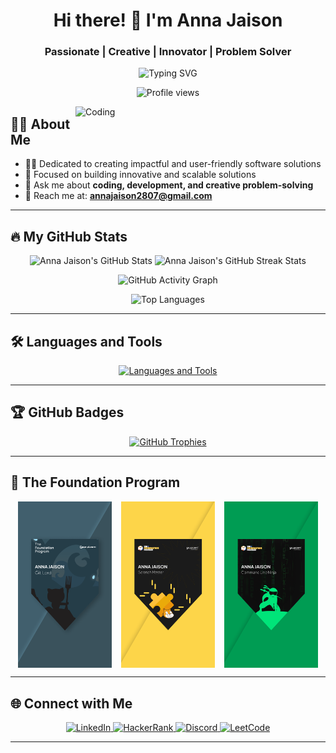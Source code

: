 <h1 align="center">Hi there! 👋 I'm Anna Jaison</h1>
<h3 align="center">Passionate | Creative | Innovator | Problem Solver</h3>

<p align="center">
  <img src="https://readme-typing-svg.herokuapp.com?duration=10000&center=true&vCenter=true&width=1000&height=50&lines=Welcome+to+my+GitHub+page!+I'm+Anna+Jaison." alt="Typing SVG">
</p>

<p align="center">
  <img src="https://komarev.com/ghpvc/?username=anna-jaison&label=Profile%20views&color=0e75b6&style=flat" alt="Profile views" />
</p>

<img align="right" alt="Coding" width="400" src="https://user-images.githubusercontent.com/74038190/221352975-94759904-aa4c-4032-a8ab-b546efb9c478.gif">

## 👩🏻 About Me

- 👩‍💻 Dedicated to creating impactful and user-friendly software solutions  
- 🎯 Focused on building innovative and scalable solutions  
- 💬 Ask me about **coding, development, and creative problem-solving**  
- 📧 Reach me at: **[annajaison2807@gmail.com](mailto:annajaison2807@gmail.com)**  

---

## 🔥 My GitHub Stats

<p align="center">
  <!-- GitHub Stats -->
  <img 
    width="400" 
    src="https://github-readme-stats.vercel.app/api?username=anna-jaison&count_private=true&show_icons=true&theme=midnight-purple" 
    alt="Anna Jaison's GitHub Stats" 
<p>
  <img 
    width="400" 
    src="https://streak-stats.demolab.com?user=anna-jaison&theme=midnight-purple" 
    alt="Anna Jaison's GitHub Streak Stats" 
  />
</p>

<p align="center">
  <img width="830" src="https://github-readme-activity-graph.vercel.app/graph?username=anna-jaison&theme=high-contrast" alt="GitHub Activity Graph" />
</p>

<p align="center">
  <img src="https://github-readme-stats.vercel.app/api/top-langs/?username=anna-jaison&layout=compact&theme=dark&hide_border=true" alt="Top Languages" />
</p>

<!--<p align="center">
  <img width="400" src="https://github-readme-stats.vercel.app/api/pin/?username=anna-jaison&repo=Anna-Jaison&theme=midnight-purple" alt="Repository Card" />
</p>
-->
---

## 🛠️ Languages and Tools

<p align="center">
  <a href="https://skillicons.dev">
    <img src="https://skillicons.dev/icons?i=python,c,java,figma,opencv,html,css,git,discord,vscode&perline=5" alt="Languages and Tools" />
  </a>
</p>


---

## 🏆 GitHub Badges

<p align="center">
  <a href="https://github.com/ryo-ma/github-profile-trophy">
    <img src="https://github-profile-trophy.vercel.app/?username=anna-jaison&theme=dark&margin-w=15" alt="GitHub Trophies" />
  </a>
</p>


---

## 🎉 The Foundation Program

<div style="display: flex; gap: 15px; align-items: center; justify-content: center; text-align: center;">
  <img src="https://github.com/Anna-Jaison/Anna-Jaison/blob/main/TFP%20Badges/tfp-card.png" alt="Foundation Badge 1" width="150">
  <img src="https://github.com/Anna-Jaison/Anna-Jaison/blob/main/TFP%20Badges/tfp-card2.png" alt="Foundation Badge 2" width="150">
  <img src="https://github.com/Anna-Jaison/Anna-Jaison/blob/main/TFP%20Badges/tfp-card3.png" alt="Foundation Badge 3" width="150">
</div>


---

## 🌐 Connect with Me

<p align="center">
  <a href="https://linkedin.com/in/anna-jaison" target="_blank" rel="noreferrer">
    <img src="https://img.shields.io/badge/LinkedIn-0A66C2?style=for-the-badge&logo=linkedin&logoColor=white" alt="LinkedIn" height="30" width="120" />
  </a>
  <a href="https://www.hackerrank.com/annajaison2807" target="_blank" rel="noreferrer">
    <img src="https://img.shields.io/badge/HackerRank-2EC866?style=for-the-badge&logo=hackerrank&logoColor=white" alt="HackerRank" height="30" width="120" />
  </a>
  <a href="https://discord.gg/anna_jaison" target="_blank" rel="noreferrer">
    <img src="https://img.shields.io/badge/Discord-5865F2?style=for-the-badge&logo=discord&logoColor=white" alt="Discord" height="30" width="120" />
  </a>
  <a href="https://leetcode.com/u/anna-jaison/" target="_blank" rel="noreferrer">
    <img src="https://img.shields.io/badge/LeetCode-FC6D26?style=for-the-badge&logo=leetcode&logoColor=white" alt="LeetCode" height="30" width="120" />
  </a>
</p>

---
